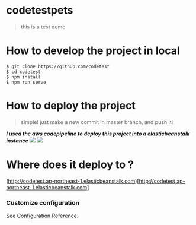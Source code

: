 # codetestpets

> this is a test demo

# How to develop the project in local
```
$ git clone https://github.com/codetest
$ cd codetest
$ npm install
$ npm run serve
```

# How to deploy the project

> simple! just make a new commit in master branch, and push it!

***I used the aws codepipeline to deploy this project into a elasticbeanstalk instance***
![](https://codepipeline-ap-northeast-1-706527350082.s3-ap-northeast-1.amazonaws.com/codetest-pipeline/001.png)
![](https://codepipeline-ap-northeast-1-706527350082.s3-ap-northeast-1.amazonaws.com/codetest-pipeline/002.png)


# Where does it deploy to ?

(http://codetest.ap-northeast-1.elasticbeanstalk.com)[http://codetest.ap-northeast-1.elasticbeanstalk.com]



### Customize configuration
See [Configuration Reference](https://cli.vuejs.org/config/).
